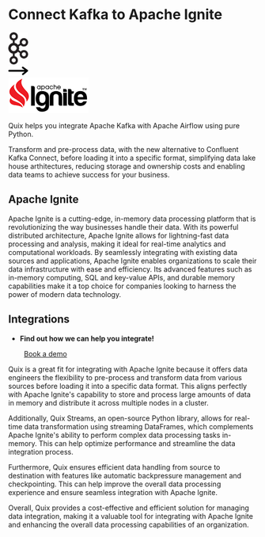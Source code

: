 # Connect Kafka to Apache Ignite

<div class="connect-images cards blog-grid-card" markdown>
<div>
<img src="../images/kafka_logo.png" width="40px" />
</div>
<div>
<img src="../images/arrow.svg" width="40px" />
</div>
<div>
<img src="./images/apache-ignite_1.jpg" />
</div>
</div>

Quix helps you integrate Apache Kafka with Apache Airflow using pure Python.

Transform and pre-process data, with the new alternative to Confluent Kafka Connect, before loading it into a specific format, simplifying data lake house arthitectures, reducing storage and ownership costs and enabling data teams to achieve success for your business.

## Apache Ignite

Apache Ignite is a cutting-edge, in-memory data processing platform that is revolutionizing the way businesses handle their data. With its powerful distributed architecture, Apache Ignite allows for lightning-fast data processing and analysis, making it ideal for real-time analytics and computational workloads. By seamlessly integrating with existing data sources and applications, Apache Ignite enables organizations to scale their data infrastructure with ease and efficiency. Its advanced features such as in-memory computing, SQL and key-value APIs, and durable memory capabilities make it a top choice for companies looking to harness the power of modern data technology.

## Integrations

<div class="grid cards" markdown>

- __Find out how we can help you integrate!__

    <a class="md-button md-button--primary" href="https://share.hsforms.com/1iW0TmZzKQMChk0lxd_tGiw4yjw2?__hstc=175542013.2303933fbd746c0ac86d9ccbe9bc9100.1728383268831.1729603416735.1729620918855.31&__hssc=175542013.1.1729620918855&__hsfp=2132701734" target="_blank" style="margin:.5rem;">Book a demo</a>

</div>


Quix is a great fit for integrating with Apache Ignite because it offers data engineers the flexibility to pre-process and transform data from various sources before loading it into a specific data format. This aligns perfectly with Apache Ignite's capability to store and process large amounts of data in memory and distribute it across multiple nodes in a cluster.

Additionally, Quix Streams, an open-source Python library, allows for real-time data transformation using streaming DataFrames, which complements Apache Ignite's ability to perform complex data processing tasks in-memory. This can help optimize performance and streamline the data integration process.

Furthermore, Quix ensures efficient data handling from source to destination with features like automatic backpressure management and checkpointing. This can help improve the overall data processing experience and ensure seamless integration with Apache Ignite.

Overall, Quix provides a cost-effective and efficient solution for managing data integration, making it a valuable tool for integrating with Apache Ignite and enhancing the overall data processing capabilities of an organization.

